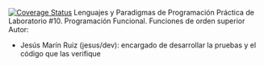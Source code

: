 [![Coverage Status](https://coveralls.io/repos/alu0100502114/LPP_1_prct10/badge.svg?branch=jesus%2Fdev&service=github)](https://coveralls.io/github/alu0100502114/LPP_1_prct10?branch=jesus%2Fdev)
Lenguajes y Paradigmas de Programación
Práctica de Laboratorio #10. Programación Funcional. Funciones de orden superior
Autor: 
   - Jesús Marín Ruiz (jesus/dev): encargado de desarrollar la pruebas y el código que las verifique

